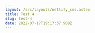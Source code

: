 ```yaml
---
layout: /src/layouts/netlify_cms.astro
title: Test 4
slug: test-4
date: 2022-07-17T19:17:37.908Z
---
```

